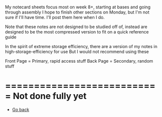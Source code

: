 My notecard sheets focus most on week 8+, starting at bases and going through assembly
I hope to finish other sections on Monday, but I'm not sure if I'll have time. I'll post them here when I do.

Note that these notes are not designed to be studied off of, instead are designed to be the most
compressed version to fit on a quick reference guide

In the spirit of extreme storage efficiency, there are a version of my notes in high-storage-efficiency for use
But I would not recommend using these

Front Page = Primary, rapid access stuff
Back Page = Secondary, random stuff

===========================
Not done fully yet
===========================

- [Go back](../README.md)